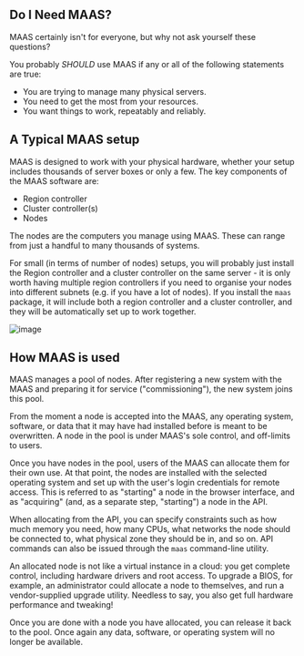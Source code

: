 
## Do I Need MAAS?

MAAS certainly isn't for everyone, but why not ask yourself these questions?

You probably *SHOULD* use MAAS if any or all of the following statements are true:

 - You are trying to manage many physical servers.
 - You need to get the most from your resources.
 - You want things to work, repeatably and reliably.


## A Typical MAAS setup

MAAS is designed to work with your physical hardware, whether your setup includes thousands of server boxes or only a few. The key components of the MAAS software are:

 - Region controller
 - Cluster controller(s)
 - Nodes

The nodes are the computers you manage using MAAS. These can range from just a handful to many thousands of systems.

For small (in terms of number of nodes) setups, you will probably just install the Region controller and a cluster controller on the same server - it is only worth having multiple region controllers if you need to organise your nodes into different subnets (e.g. if you have a lot of nodes). If you install the `maas` package, it will include both a region controller and a cluster controller, and they will be automatically set up to work together.

![image](media/orientation_architecture-diagram.*)

## How MAAS is used

MAAS manages a pool of nodes. After registering a new system with the MAAS and preparing it for service ("commissioning"), the new system joins this pool.

From the moment a node is accepted into the MAAS, any operating system, software, or data that it may have had installed before is meant to be overwritten. A node in the pool is under MAAS's sole control, and off-limits to users.

Once you have nodes in the pool, users of the MAAS can allocate them for their own use. At that point, the nodes are installed with the selected operating system and set up with the user's login credentials for remote access. This is referred to as "starting" a node in the browser interface, and as "acquiring" (and, as a separate step, "starting") a node in the API.

When allocating from the API, you can specify constraints such as how much memory you need, how many CPUs, what networks the node should be connected to, what physical zone they should be in, and so on. API commands can also be issued through the `maas` command-line utility.

An allocated node is not like a virtual instance in a cloud: you get complete control, including hardware drivers and root access. To upgrade a BIOS, for example, an administrator could allocate a node to themselves, and run a vendor-supplied upgrade utility. Needless to say, you also get full hardware performance and tweaking!

Once you are done with a node you have allocated, you can release it back to the pool. Once again any data, software, or operating system will no longer be available.


